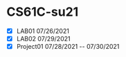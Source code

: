 # CS61C-su21
- [x] LAB01 07/26/2021
- [x] LAB02 07/29/2021
- [x] Project01 07/28/2021 -- 07/30/2021 
